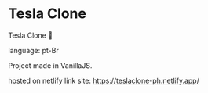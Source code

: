 # Tesla Clone

Tesla Clone 🚗

language: pt-Br

Project made in VanillaJS.

hosted on netlify link site: https://teslaclone-ph.netlify.app/
